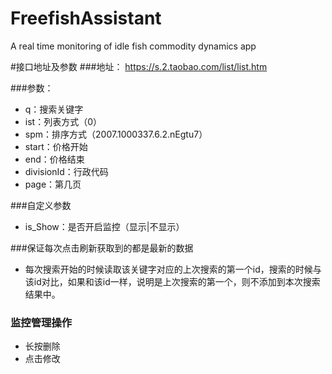 # FreefishAssistant
A real time monitoring of idle fish commodity dynamics app

#接口地址及参数
###地址：
    https://s.2.taobao.com/list/list.htm

###参数：
- q：搜索关键字
- ist：列表方式（0）
- spm：排序方式（2007.1000337.6.2.nEgtu7）
- start：价格开始
- end：价格结束
- divisionId：行政代码
- page：第几页


###自定义参数
- is_Show：是否开启监控（显示|不显示）

###保证每次点击刷新获取到的都是最新的数据
- 每次搜索开始的时候读取该关键字对应的上次搜索的第一个id，搜索的时候与该id对比，如果和该id一样，说明是上次搜索的第一个，则不添加到本次搜索结果中。

### 监控管理操作
- 长按删除
- 点击修改